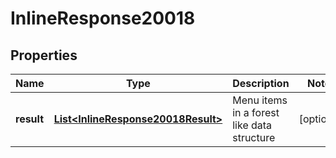 # InlineResponse20018

## Properties
Name | Type | Description | Notes
------------ | ------------- | ------------- | -------------
**result** | [**List&lt;InlineResponse20018Result&gt;**](InlineResponse20018Result.md) | Menu items in a forest like data structure |  [optional]
